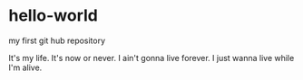 # hello-world
my first git hub repository

It's my life. It's now or never.
I ain't gonna live forever.
I just wanna live while I'm alive.
